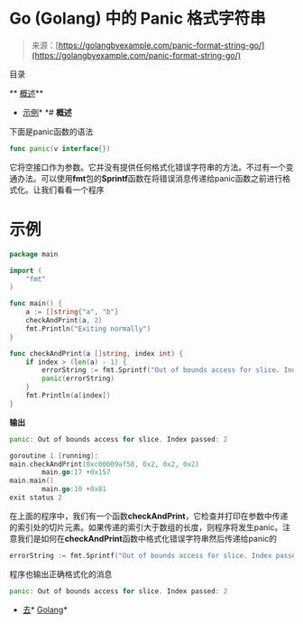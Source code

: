 <!--yml

类别: 未分类

日期: 2024-10-13 06:25:56

-->

# Go (Golang) 中的 Panic 格式字符串

> 来源：[https://golangbyexample.com/panic-format-string-go/](https://golangbyexample.com/panic-format-string-go/)

目录

**   [概述](#Overview "Overview")**

+   [示例](#Example "Example")*  *# **概述**

下面是panic函数的语法

```go
func panic(v interface{})
```

它将空接口作为参数。它并没有提供任何格式化错误字符串的方法。不过有一个变通办法。可以使用**fmt**包的**Sprintf**函数在将错误消息传递给panic函数之前进行格式化。让我们看看一个程序

# **示例**

```go
package main

import (
	"fmt"
)

func main() {
	a := []string{"a", "b"}
	checkAndPrint(a, 2)
	fmt.Println("Exiting normally")
}

func checkAndPrint(a []string, index int) {
	if index > (len(a) - 1) {
		errorString := fmt.Sprintf("Out of bounds access for slice. Index passed: %d", index)
		panic(errorString)
	}
	fmt.Println(a[index])
}
```

**输出**

```go
panic: Out of bounds access for slice. Index passed: 2

goroutine 1 [running]:
main.checkAndPrint(0xc00009af58, 0x2, 0x2, 0x2)
        main.go:17 +0x157
main.main()
        main.go:10 +0x81
exit status 2
```

在上面的程序中，我们有一个函数**checkAndPrint**，它检查并打印在参数中传递的索引处的切片元素。如果传递的索引大于数组的长度，则程序将发生panic。注意我们是如何在**checkAndPrint**函数中格式化错误字符串然后传递给panic的

```go
errorString := fmt.Sprintf("Out of bounds access for slice. Index passed: %d", index)
```

程序也输出正确格式化的消息

```go
panic: Out of bounds access for slice. Index passed: 2
```

+   [去](https://golangbyexample.com/tag/go/)*   [Golang](https://golangbyexample.com/tag/golang/)*
